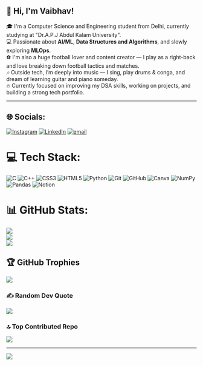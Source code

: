 ## 👋 Hi, I'm Vaibhav!

🎓 I'm a Computer Science and Engineering student from Delhi, currently studying at "Dr.A.P.J Abdul Kalam University".  
💻 Passionate about **AI/ML**, **Data Structures and Algorithms**, and slowly exploring **MLOps**.  
⚽ I'm also a huge football lover and content creator — I play as a right-back and love breaking down football tactics and matches.  
🎶 Outside tech, I’m deeply into music — I sing, play drums & conga, and dream of learning guitar and piano someday.  
🔥 Currently focused on improving my DSA skills, working on projects, and building a strong tech portfolio.  

---


## 🌐 Socials:
[![Instagram](https://img.shields.io/badge/Instagram-%23E4405F.svg?logo=Instagram&logoColor=white)](https://instagram.com/@isthatvaibhavv) [![LinkedIn](https://img.shields.io/badge/LinkedIn-%230077B5.svg?logo=linkedin&logoColor=white)](https://linkedin.com/in/vaibhav-sharma-705280320) [![email](https://img.shields.io/badge/Email-D14836?logo=gmail&logoColor=white)](mailto:thevaibhavsharma17@gmail.com) 

# 💻 Tech Stack:
![C](https://img.shields.io/badge/c-%2300599C.svg?style=for-the-badge&logo=c&logoColor=white) ![C++](https://img.shields.io/badge/c++-%2300599C.svg?style=for-the-badge&logo=c%2B%2B&logoColor=white) ![CSS3](https://img.shields.io/badge/css3-%231572B6.svg?style=for-the-badge&logo=css3&logoColor=white) ![HTML5](https://img.shields.io/badge/html5-%23E34F26.svg?style=for-the-badge&logo=html5&logoColor=white) ![Python](https://img.shields.io/badge/python-3670A0?style=for-the-badge&logo=python&logoColor=ffdd54) ![Git](https://img.shields.io/badge/git-%23F05033.svg?style=for-the-badge&logo=git&logoColor=white) ![GitHub](https://img.shields.io/badge/github-%23121011.svg?style=for-the-badge&logo=github&logoColor=white) ![Canva](https://img.shields.io/badge/Canva-%2300C4CC.svg?style=for-the-badge&logo=Canva&logoColor=white) ![NumPy](https://img.shields.io/badge/numpy-%23013243.svg?style=for-the-badge&logo=numpy&logoColor=white) ![Pandas](https://img.shields.io/badge/pandas-%23150458.svg?style=for-the-badge&logo=pandas&logoColor=white) ![Notion](https://img.shields.io/badge/Notion-%23000000.svg?style=for-the-badge&logo=notion&logoColor=white)
# 📊 GitHub Stats:
![](https://github-readme-stats.vercel.app/api?username=MLwithvaibhav&theme=tokyonight&hide_border=true&include_all_commits=false&count_private=false)<br/>
![](https://nirzak-streak-stats.vercel.app/?user=MLwithvaibhav&theme=tokyonight&hide_border=true)<br/>
![](https://github-readme-stats.vercel.app/api/top-langs/?username=MLwithvaibhav&theme=tokyonight&hide_border=true&include_all_commits=false&count_private=false&layout=compact)

## 🏆 GitHub Trophies
![](https://github-profile-trophy.vercel.app/?username=MLwithvaibhav&theme=radical&no-frame=true&no-bg=true&margin-w=4)

### ✍️ Random Dev Quote
![](https://quotes-github-readme.vercel.app/api?type=horizontal&theme=radical)

### 🔝 Top Contributed Repo
![](https://github-contributor-stats.vercel.app/api?username=MLwithvaibhav&limit=5&theme=dark&combine_all_yearly_contributions=true)

---
[![](https://visitcount.itsvg.in/api?id=MLwithvaibhav&icon=0&color=0)](https://visitcount.itsvg.in)

<!-- Proudly created with GPRM ( https://gprm.itsvg.in ) -->






